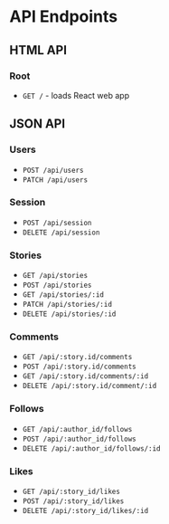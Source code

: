 # API Endpoints

## HTML API

### Root

- `GET /` - loads React web app

## JSON API

### Users

- `POST /api/users`
- `PATCH /api/users`

### Session

- `POST /api/session`
- `DELETE /api/session`

### Stories

- `GET /api/stories`
- `POST /api/stories`
- `GET /api/stories/:id`
- `PATCH /api/stories/:id`
- `DELETE /api/stories/:id`

### Comments

- `GET /api/:story.id/comments`
- `POST /api/:story.id/comments`
- `GET /api/:story.id/comments/:id`
- `DELETE /api/:story.id/comment/:id`

### Follows

- `GET /api/:author_id/follows`
- `POST /api/:author_id/follows`
- `DELETE /api/:author_id/follows/:id`

### Likes

- `GET /api/:story_id/likes`
- `POST /api/:story_id/likes`
- `DELETE /api/:story_id/likes/:id`
